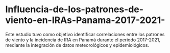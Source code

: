 # Influencia-de-los-patrones-de-viento-en-IRAs-Panama-2017-2021-
Este estudio tuvo como objetivo identificar correlaciones entre los patrones de viento y la incidencia de IRA en Panamá durante el periodo 2017-2021, mediante la integración de datos meteorológicos y epidemiológicos. 
